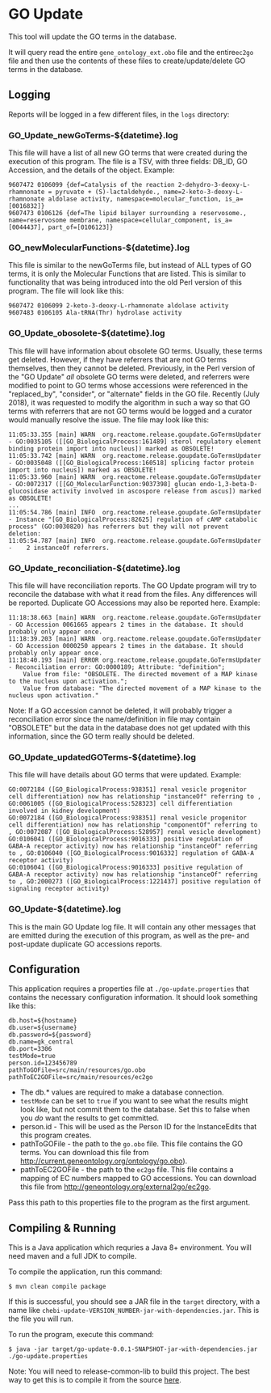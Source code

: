 # GO Update

This tool will update the GO terms in the database.

It will query read the entire `gene_ontology_ext.obo` file and the entire`ec2go` file and then use the contents of these files to create/update/delete GO terms in the database.

## Logging

Reports will be logged in a few different files, in the `logs` directory:

### GO\_Update\_newGoTerms-${datetime}.log 
 This file will have a list of all new GO terms that were created during the execution of this program. The file is a TSV, with three fields: DB_ID, GO Accession, and the details of the object. Example:

```
9607472	0106099	{def=Catalysis of the reaction 2-dehydro-3-deoxy-L-rhamnonate = pyruvate + (S)-lactaldehyde., name=2-keto-3-deoxy-L-rhamnonate aldolase activity, namespace=molecular_function, is_a=[0016832]}
9607473	0106126	{def=The lipid bilayer surrounding a reservosome., name=reservosome membrane, namespace=cellular_component, is_a=[0044437], part_of=[0106123]}
```

### GO\_newMolecularFunctions-${datetime}.log 
 This file is similar to the newGoTerms file, but instead of ALL types of GO terms, it is only the Molecular Functions that are listed. This is similar to functionality that was being introduced into the old Perl version of this program. The file will look like this:
 
```
9607472	0106099	2-keto-3-deoxy-L-rhamnonate aldolase activity
9607483	0106105	Ala-tRNA(Thr) hydrolase activity
```

### GO\_Update\_obosolete-${datetime}.log 
 This file will have information about obsolete GO terms. Usually, these terms get deleted. However, if they have referrers that are not GO terms themselves, then they cannot be deleted. Previously, in the Perl version of the "GO Update" *all* obsolete GO terms were deleted, and referrers were modified to point to GO terms whose accessions were referenced in the "replaced_by", "consider", or "alternate" fields in the GO file. Recently (July 2018), it was requested to modify the algorithm in such a way so that GO terms with referrers that are not GO terms would be logged and a curator would manually resolve the issue.
The file may look like this:

```
11:05:33.355 [main] WARN  org.reactome.release.goupdate.GoTermsUpdater - GO:0035105 ([[GO_BiologicalProcess:161489] sterol regulatory element binding protein import into nucleus]) marked as OBSOLETE!
11:05:33.742 [main] WARN  org.reactome.release.goupdate.GoTermsUpdater - GO:0035048 ([[GO_BiologicalProcess:160518] splicing factor protein import into nucleus]) marked as OBSOLETE!
11:05:33.960 [main] WARN  org.reactome.release.goupdate.GoTermsUpdater - GO:0072317 ([[GO_MolecularFunction:9037398] glucan endo-1,3-beta-D-glucosidase activity involved in ascospore release from ascus]) marked as OBSOLETE!
...
11:05:54.786 [main] INFO  org.reactome.release.goupdate.GoTermsUpdater - Instance "[GO_BiologicalProcess:82625] regulation of cAMP catabolic process" (GO:0030820) has referrers but they will not prevent deletion:
11:05:54.787 [main] INFO  org.reactome.release.goupdate.GoTermsUpdater - 	2 instanceOf referrers.

```

### GO\_Update\_reconciliation-${datetime}.log 
 This file will have reconciliation reports. The GO Update program will try to reconcile the database with what it read from the files. Any differences will be reported. Duplicate GO Accessions may also be reported here. Example:

```
11:18:38.663 [main] WARN  org.reactome.release.goupdate.GoTermsUpdater - GO Accession 0061665 appears 2 times in the database. It should probably only appear once.
11:18:39.203 [main] WARN  org.reactome.release.goupdate.GoTermsUpdater - GO Accession 0000250 appears 2 times in the database. It should probably only appear once.
11:18:40.193 [main] ERROR org.reactome.release.goupdate.GoTermsUpdater - Reconciliation error: GO:0000189; Attribute: "definition";
	Value from file: "OBSOLETE. The directed movement of a MAP kinase to the nucleus upon activation.";
	Value from database: "The directed movement of a MAP kinase to the nucleus upon activation."
```

Note: If a GO accession cannot be deleted, it will probably trigger a reconciliation error since the name/definition in file may contain "OBSOLETE" but the data in the database does not get updated with this information, since the GO term really should be deleted.

### GO\_Update\_updatedGOTerms-${datetime}.log
 This file will have details about GO terms that were updated. Example:
 
```
GO:0072184 ([GO_BiologicalProcess:938351] renal vesicle progenitor cell differentiation) now has relationship "instanceOf" referring to , GO:0061005 ([GO_BiologicalProcess:528323] cell differentiation involved in kidney development)
GO:0072184 ([GO_BiologicalProcess:938351] renal vesicle progenitor cell differentiation) now has relationship "componentOf" referring to , GO:0072087 ([GO_BiologicalProcess:528957] renal vesicle development)
GO:0106041 ([GO_BiologicalProcess:9016333] positive regulation of GABA-A receptor activity) now has relationship "instanceOf" referring to , GO:0106040 ([GO_BiologicalProcess:9016332] regulation of GABA-A receptor activity)
GO:0106041 ([GO_BiologicalProcess:9016333] positive regulation of GABA-A receptor activity) now has relationship "instanceOf" referring to , GO:2000273 ([GO_BiologicalProcess:1221437] positive regulation of signaling receptor activity)
```

### GO\_Update-${datetime}.log
 This is the main GO Update log file. It will contain any other messages that are emitted during the execution of this program, as well as the pre- and post-update duplicate GO accessions reports.
 
## Configuration

This application requires a properties file at `./go-update.properties` that contains the necessary configuration information. It should look something like this:

```
db.host=${hostname}
db.user=${username}
db.password=${password}
db.name=gk_central
db.port=3306
testMode=true
person.id=123456789
pathToGOFile=src/main/resources/go.obo
pathToEC2GOFile=src/main/resources/ec2go
```

- The db.* values are required to make a database connection.
- `testMode` can be set to `true` if you want to see what the results might look like, but not commit them to the database. Set this to false when you _do_ want the results to get committed.
- person.id - This will be used as the Person ID for the InstanceEdits that this program creates.
- pathToGOFile - the path to the `go.obo` file. This file contains the GO terms. You can download this file from http://current.geneontology.org/ontology/go.obo).
- pathToEC2GOFile - the path to the `ec2go` file. This file contains a mapping of EC numbers mapped to GO accessions. You can download this file from http://geneontology.org/external2go/ec2go.

Pass this path to this properties file to the program as the first argument.

## Compiling & Running

This is a Java application which requries a Java 8+ environment. You will need maven and a full JDK to compile.

To compile the application, run this command:

```
$ mvn clean compile package
```

If this is successful, you should see a JAR file in the `target` directory, with a name like `chebi-update-VERSION_NUMBER-jar-with-dependencies.jar`. This is the file you will run.

To run the program, execute this command:
```
$ java -jar target/go-update-0.0.1-SNAPSHOT-jar-with-dependencies.jar ./go-update.properties
```

Note: You will need to release-common-lib to build this project. The best way to get this is to compile it from the source [here](../release-common-lib).
